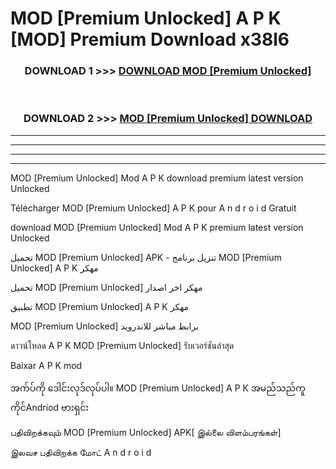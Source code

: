 # MOD [Premium Unlocked] A P K [MOD] Premium Download x38l6



<div align="center">

<h3>DOWNLOAD 1 >>> <a href="https://teeasianyam.web.app?sq= MOD [Premium Unlocked]">DOWNLOAD  MOD [Premium Unlocked] </a></h3><br>

<h3>DOWNLOAD 2 >>> <a href="https://teeasianyam.web.app?sq= MOD [Premium Unlocked] "> MOD [Premium Unlocked]  DOWNLOAD </a></h3>

</div>


----------------------------------------------------------

----------------------------------------------------------

----------------------------------------------------------

----------------------------------------------------------


 MOD [Premium Unlocked]  Mod A P K download premium latest version Unlocked

Télécharger  MOD [Premium Unlocked]  A P K pour A n d r o i d Gratuit

download  MOD [Premium Unlocked]  Mod A P K premium latest version Unlocked

تحميل  MOD [Premium Unlocked]  APK - تنزيل برنامج  MOD [Premium Unlocked]  A P K مهكر

تحميل  MOD [Premium Unlocked]  مهكر اخر اصدار

تطبيق  MOD [Premium Unlocked]  A P K مهكر

 MOD [Premium Unlocked]  برابط مباشر للاندرويد

ดาวน์โหลด A P K  MOD [Premium Unlocked]  รับเวอร์ชันล่าสุด

Baixar A P K mod

အက်ပ်ကို ဒေါင်းလုဒ်လုပ်ပါ။  MOD [Premium Unlocked]  A P K အမည်သည်ကူကိုင်Andriod ဗားရှင်း

பதிவிறக்கவும்  MOD [Premium Unlocked]  APK[ இல்லை விளம்பரங்கள்] 
 
இலவச பதிவிறக்க மோட் A n d r o i d



